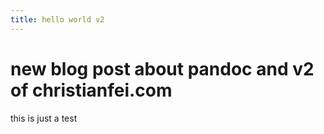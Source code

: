 ```yaml
---
title: hello world v2
---
```

# new blog post about pandoc and v2 of christianfei.com

this is just a test